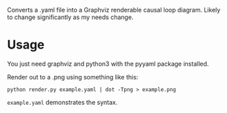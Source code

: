 Converts a .yaml file into a Graphviz renderable causal loop diagram. Likely to change significantly as my needs change.

# Usage

You just need graphviz and python3 with the pyyaml package installed.

Render out to a .png using something like this:

    python render.py example.yaml | dot -Tpng > example.png

`example.yaml` demonstrates the syntax.
